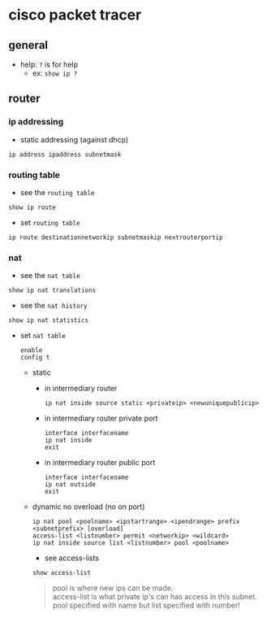 # cisco packet tracer

## general

- help: `?` is for help
  - ex: `show ip ?`

## router

### ip addressing

- static addressing (against dhcp)

```shell
ip address ipaddress subnetmask
```

### routing table

- see the `routing table`

```shell
show ip route
```

- set `routing table`

```shell
ip route destinationnetworkip subnetmaskip nextrouterportip
```

### nat

- see the `nat table`

```shell
show ip nat translations
```

- see the `nat history`

```shell
show ip nat statistics
```

- set `nat table`

  ```shell
  enable
  config t
  ```
  
  - static
    - in intermediary router

        ```shell
        ip nat inside source static <privateip> <newuniquepublicip>
        ```

    - in intermediary router private port

        ```shell
        interface interfacename
        ip nat inside
        exit
        ```

    - in intermediary router public port

        ```shell
        interface interfacename
        ip nat outside
        exit
        ```

  - dynamic no overload (no on port)

    ```shell
    ip nat pool <poolname> <ipstartrange> <ipendrange> prefix <subnetprefix> [overload]
    access-list <listnumber> permit <networkip> <wildcard>
    ip nat inside source list <listnumber> pool <poolname>
    ```

    - see access-lists

    ```shell
    show access-list
    ```

    > pool is where new ips can be made. \
    > access-list is what private ip's can has access in this subnet. \
    > pool specified with name but list specified with number!
